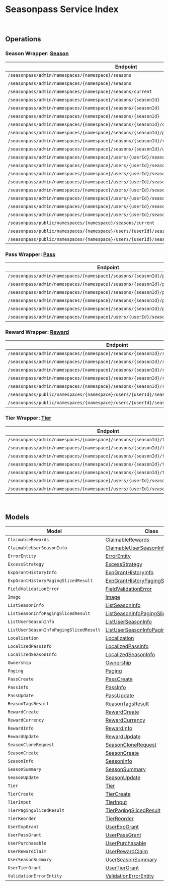 # Seasonpass Service Index

&nbsp;  

## Operations

### Season Wrapper:  [Season](../src/main/java/net/accelbyte/sdk/api/seasonpass/wrappers/Season.java)
| Endpoint | Method | ID | Class | Example |
|---|---|---|---|---|
| `/seasonpass/admin/namespaces/{namespace}/seasons` | GET | QuerySeasons | [QuerySeasons](../src/main/java/net/accelbyte/sdk/api/seasonpass/operations/season/QuerySeasons.java) | [QuerySeasons](../samples/cli/src/main/java/net/accelbyte/sdk/cli/api/seasonpass/season/QuerySeasons.java) |
| `/seasonpass/admin/namespaces/{namespace}/seasons` | POST | CreateSeason | [CreateSeason](../src/main/java/net/accelbyte/sdk/api/seasonpass/operations/season/CreateSeason.java) | [CreateSeason](../samples/cli/src/main/java/net/accelbyte/sdk/cli/api/seasonpass/season/CreateSeason.java) |
| `/seasonpass/admin/namespaces/{namespace}/seasons/current` | GET | GetCurrentSeason | [GetCurrentSeason](../src/main/java/net/accelbyte/sdk/api/seasonpass/operations/season/GetCurrentSeason.java) | [GetCurrentSeason](../samples/cli/src/main/java/net/accelbyte/sdk/cli/api/seasonpass/season/GetCurrentSeason.java) |
| `/seasonpass/admin/namespaces/{namespace}/seasons/{seasonId}` | GET | GetSeason | [GetSeason](../src/main/java/net/accelbyte/sdk/api/seasonpass/operations/season/GetSeason.java) | [GetSeason](../samples/cli/src/main/java/net/accelbyte/sdk/cli/api/seasonpass/season/GetSeason.java) |
| `/seasonpass/admin/namespaces/{namespace}/seasons/{seasonId}` | DELETE | DeleteSeason | [DeleteSeason](../src/main/java/net/accelbyte/sdk/api/seasonpass/operations/season/DeleteSeason.java) | [DeleteSeason](../samples/cli/src/main/java/net/accelbyte/sdk/cli/api/seasonpass/season/DeleteSeason.java) |
| `/seasonpass/admin/namespaces/{namespace}/seasons/{seasonId}` | PATCH | UpdateSeason | [UpdateSeason](../src/main/java/net/accelbyte/sdk/api/seasonpass/operations/season/UpdateSeason.java) | [UpdateSeason](../samples/cli/src/main/java/net/accelbyte/sdk/cli/api/seasonpass/season/UpdateSeason.java) |
| `/seasonpass/admin/namespaces/{namespace}/seasons/{seasonId}/clone` | POST | CloneSeason | [CloneSeason](../src/main/java/net/accelbyte/sdk/api/seasonpass/operations/season/CloneSeason.java) | [CloneSeason](../samples/cli/src/main/java/net/accelbyte/sdk/cli/api/seasonpass/season/CloneSeason.java) |
| `/seasonpass/admin/namespaces/{namespace}/seasons/{seasonId}/publish` | PUT | PublishSeason | [PublishSeason](../src/main/java/net/accelbyte/sdk/api/seasonpass/operations/season/PublishSeason.java) | [PublishSeason](../samples/cli/src/main/java/net/accelbyte/sdk/cli/api/seasonpass/season/PublishSeason.java) |
| `/seasonpass/admin/namespaces/{namespace}/seasons/{seasonId}/retire` | PUT | RetireSeason | [RetireSeason](../src/main/java/net/accelbyte/sdk/api/seasonpass/operations/season/RetireSeason.java) | [RetireSeason](../samples/cli/src/main/java/net/accelbyte/sdk/cli/api/seasonpass/season/RetireSeason.java) |
| `/seasonpass/admin/namespaces/{namespace}/seasons/{seasonId}/unpublish` | PUT | UnpublishSeason | [UnpublishSeason](../src/main/java/net/accelbyte/sdk/api/seasonpass/operations/season/UnpublishSeason.java) | [UnpublishSeason](../samples/cli/src/main/java/net/accelbyte/sdk/cli/api/seasonpass/season/UnpublishSeason.java) |
| `/seasonpass/admin/namespaces/{namespace}/users/{userId}/seasons` | GET | GetUserParticipatedSeasons | [GetUserParticipatedSeasons](../src/main/java/net/accelbyte/sdk/api/seasonpass/operations/season/GetUserParticipatedSeasons.java) | [GetUserParticipatedSeasons](../samples/cli/src/main/java/net/accelbyte/sdk/cli/api/seasonpass/season/GetUserParticipatedSeasons.java) |
| `/seasonpass/admin/namespaces/{namespace}/users/{userId}/seasons/current/passes/ownership/any` | GET | ExistsAnyPassByPassCodes | [ExistsAnyPassByPassCodes](../src/main/java/net/accelbyte/sdk/api/seasonpass/operations/season/ExistsAnyPassByPassCodes.java) | [ExistsAnyPassByPassCodes](../samples/cli/src/main/java/net/accelbyte/sdk/cli/api/seasonpass/season/ExistsAnyPassByPassCodes.java) |
| `/seasonpass/admin/namespaces/{namespace}/users/{userId}/seasons/current/progression` | GET | GetCurrentUserSeasonProgression | [GetCurrentUserSeasonProgression](../src/main/java/net/accelbyte/sdk/api/seasonpass/operations/season/GetCurrentUserSeasonProgression.java) | [GetCurrentUserSeasonProgression](../samples/cli/src/main/java/net/accelbyte/sdk/cli/api/seasonpass/season/GetCurrentUserSeasonProgression.java) |
| `/seasonpass/admin/namespaces/{namespace}/users/{userId}/seasons/current/purchasable` | POST | CheckSeasonPurchasable | [CheckSeasonPurchasable](../src/main/java/net/accelbyte/sdk/api/seasonpass/operations/season/CheckSeasonPurchasable.java) | [CheckSeasonPurchasable](../samples/cli/src/main/java/net/accelbyte/sdk/cli/api/seasonpass/season/CheckSeasonPurchasable.java) |
| `/seasonpass/admin/namespaces/{namespace}/users/{userId}/seasons/current/reset` | DELETE | ResetUserSeason | [ResetUserSeason](../src/main/java/net/accelbyte/sdk/api/seasonpass/operations/season/ResetUserSeason.java) | [ResetUserSeason](../samples/cli/src/main/java/net/accelbyte/sdk/cli/api/seasonpass/season/ResetUserSeason.java) |
| `/seasonpass/admin/namespaces/{namespace}/users/{userId}/seasons/exp/history` | GET | QueryUserExpGrantHistory | [QueryUserExpGrantHistory](../src/main/java/net/accelbyte/sdk/api/seasonpass/operations/season/QueryUserExpGrantHistory.java) | [QueryUserExpGrantHistory](../samples/cli/src/main/java/net/accelbyte/sdk/cli/api/seasonpass/season/QueryUserExpGrantHistory.java) |
| `/seasonpass/admin/namespaces/{namespace}/users/{userId}/seasons/exp/history/tags` | GET | QueryUserExpGrantHistoryTag | [QueryUserExpGrantHistoryTag](../src/main/java/net/accelbyte/sdk/api/seasonpass/operations/season/QueryUserExpGrantHistoryTag.java) | [QueryUserExpGrantHistoryTag](../samples/cli/src/main/java/net/accelbyte/sdk/cli/api/seasonpass/season/QueryUserExpGrantHistoryTag.java) |
| `/seasonpass/admin/namespaces/{namespace}/users/{userId}/seasons/{seasonId}/data` | GET | GetUserSeason | [GetUserSeason](../src/main/java/net/accelbyte/sdk/api/seasonpass/operations/season/GetUserSeason.java) | [GetUserSeason](../samples/cli/src/main/java/net/accelbyte/sdk/cli/api/seasonpass/season/GetUserSeason.java) |
| `/seasonpass/public/namespaces/{namespace}/seasons/current` | GET | PublicGetCurrentSeason | [PublicGetCurrentSeason](../src/main/java/net/accelbyte/sdk/api/seasonpass/operations/season/PublicGetCurrentSeason.java) | [PublicGetCurrentSeason](../samples/cli/src/main/java/net/accelbyte/sdk/cli/api/seasonpass/season/PublicGetCurrentSeason.java) |
| `/seasonpass/public/namespaces/{namespace}/users/{userId}/seasons/current/data` | GET | PublicGetCurrentUserSeason | [PublicGetCurrentUserSeason](../src/main/java/net/accelbyte/sdk/api/seasonpass/operations/season/PublicGetCurrentUserSeason.java) | [PublicGetCurrentUserSeason](../samples/cli/src/main/java/net/accelbyte/sdk/cli/api/seasonpass/season/PublicGetCurrentUserSeason.java) |
| `/seasonpass/public/namespaces/{namespace}/users/{userId}/seasons/{seasonId}/data` | GET | PublicGetUserSeason | [PublicGetUserSeason](../src/main/java/net/accelbyte/sdk/api/seasonpass/operations/season/PublicGetUserSeason.java) | [PublicGetUserSeason](../samples/cli/src/main/java/net/accelbyte/sdk/cli/api/seasonpass/season/PublicGetUserSeason.java) |

### Pass Wrapper:  [Pass](../src/main/java/net/accelbyte/sdk/api/seasonpass/wrappers/Pass.java)
| Endpoint | Method | ID | Class | Example |
|---|---|---|---|---|
| `/seasonpass/admin/namespaces/{namespace}/seasons/{seasonId}/passes` | GET | QueryPasses | [QueryPasses](../src/main/java/net/accelbyte/sdk/api/seasonpass/operations/pass/QueryPasses.java) | [QueryPasses](../samples/cli/src/main/java/net/accelbyte/sdk/cli/api/seasonpass/pass/QueryPasses.java) |
| `/seasonpass/admin/namespaces/{namespace}/seasons/{seasonId}/passes` | POST | CreatePass | [CreatePass](../src/main/java/net/accelbyte/sdk/api/seasonpass/operations/pass/CreatePass.java) | [CreatePass](../samples/cli/src/main/java/net/accelbyte/sdk/cli/api/seasonpass/pass/CreatePass.java) |
| `/seasonpass/admin/namespaces/{namespace}/seasons/{seasonId}/passes/{code}` | GET | GetPass | [GetPass](../src/main/java/net/accelbyte/sdk/api/seasonpass/operations/pass/GetPass.java) | [GetPass](../samples/cli/src/main/java/net/accelbyte/sdk/cli/api/seasonpass/pass/GetPass.java) |
| `/seasonpass/admin/namespaces/{namespace}/seasons/{seasonId}/passes/{code}` | DELETE | DeletePass | [DeletePass](../src/main/java/net/accelbyte/sdk/api/seasonpass/operations/pass/DeletePass.java) | [DeletePass](../samples/cli/src/main/java/net/accelbyte/sdk/cli/api/seasonpass/pass/DeletePass.java) |
| `/seasonpass/admin/namespaces/{namespace}/seasons/{seasonId}/passes/{code}` | PATCH | UpdatePass | [UpdatePass](../src/main/java/net/accelbyte/sdk/api/seasonpass/operations/pass/UpdatePass.java) | [UpdatePass](../samples/cli/src/main/java/net/accelbyte/sdk/cli/api/seasonpass/pass/UpdatePass.java) |
| `/seasonpass/admin/namespaces/{namespace}/users/{userId}/seasons/current/passes` | POST | GrantUserPass | [GrantUserPass](../src/main/java/net/accelbyte/sdk/api/seasonpass/operations/pass/GrantUserPass.java) | [GrantUserPass](../samples/cli/src/main/java/net/accelbyte/sdk/cli/api/seasonpass/pass/GrantUserPass.java) |

### Reward Wrapper:  [Reward](../src/main/java/net/accelbyte/sdk/api/seasonpass/wrappers/Reward.java)
| Endpoint | Method | ID | Class | Example |
|---|---|---|---|---|
| `/seasonpass/admin/namespaces/{namespace}/seasons/{seasonId}/rewards` | GET | QueryRewards | [QueryRewards](../src/main/java/net/accelbyte/sdk/api/seasonpass/operations/reward/QueryRewards.java) | [QueryRewards](../samples/cli/src/main/java/net/accelbyte/sdk/cli/api/seasonpass/reward/QueryRewards.java) |
| `/seasonpass/admin/namespaces/{namespace}/seasons/{seasonId}/rewards` | POST | CreateReward | [CreateReward](../src/main/java/net/accelbyte/sdk/api/seasonpass/operations/reward/CreateReward.java) | [CreateReward](../samples/cli/src/main/java/net/accelbyte/sdk/cli/api/seasonpass/reward/CreateReward.java) |
| `/seasonpass/admin/namespaces/{namespace}/seasons/{seasonId}/rewards/{code}` | GET | GetReward | [GetReward](../src/main/java/net/accelbyte/sdk/api/seasonpass/operations/reward/GetReward.java) | [GetReward](../samples/cli/src/main/java/net/accelbyte/sdk/cli/api/seasonpass/reward/GetReward.java) |
| `/seasonpass/admin/namespaces/{namespace}/seasons/{seasonId}/rewards/{code}` | DELETE | DeleteReward | [DeleteReward](../src/main/java/net/accelbyte/sdk/api/seasonpass/operations/reward/DeleteReward.java) | [DeleteReward](../samples/cli/src/main/java/net/accelbyte/sdk/cli/api/seasonpass/reward/DeleteReward.java) |
| `/seasonpass/admin/namespaces/{namespace}/seasons/{seasonId}/rewards/{code}` | PATCH | UpdateReward | [UpdateReward](../src/main/java/net/accelbyte/sdk/api/seasonpass/operations/reward/UpdateReward.java) | [UpdateReward](../samples/cli/src/main/java/net/accelbyte/sdk/cli/api/seasonpass/reward/UpdateReward.java) |
| `/seasonpass/public/namespaces/{namespace}/users/{userId}/seasons/current/rewards` | POST | PublicClaimUserReward | [PublicClaimUserReward](../src/main/java/net/accelbyte/sdk/api/seasonpass/operations/reward/PublicClaimUserReward.java) | [PublicClaimUserReward](../samples/cli/src/main/java/net/accelbyte/sdk/cli/api/seasonpass/reward/PublicClaimUserReward.java) |
| `/seasonpass/public/namespaces/{namespace}/users/{userId}/seasons/current/rewards/bulk` | POST | PublicBulkClaimUserRewards | [PublicBulkClaimUserRewards](../src/main/java/net/accelbyte/sdk/api/seasonpass/operations/reward/PublicBulkClaimUserRewards.java) | [PublicBulkClaimUserRewards](../samples/cli/src/main/java/net/accelbyte/sdk/cli/api/seasonpass/reward/PublicBulkClaimUserRewards.java) |

### Tier Wrapper:  [Tier](../src/main/java/net/accelbyte/sdk/api/seasonpass/wrappers/Tier.java)
| Endpoint | Method | ID | Class | Example |
|---|---|---|---|---|
| `/seasonpass/admin/namespaces/{namespace}/seasons/{seasonId}/tiers` | GET | QueryTiers | [QueryTiers](../src/main/java/net/accelbyte/sdk/api/seasonpass/operations/tier/QueryTiers.java) | [QueryTiers](../samples/cli/src/main/java/net/accelbyte/sdk/cli/api/seasonpass/tier/QueryTiers.java) |
| `/seasonpass/admin/namespaces/{namespace}/seasons/{seasonId}/tiers` | POST | CreateTier | [CreateTier](../src/main/java/net/accelbyte/sdk/api/seasonpass/operations/tier/CreateTier.java) | [CreateTier](../samples/cli/src/main/java/net/accelbyte/sdk/cli/api/seasonpass/tier/CreateTier.java) |
| `/seasonpass/admin/namespaces/{namespace}/seasons/{seasonId}/tiers/{id}` | PUT | UpdateTier | [UpdateTier](../src/main/java/net/accelbyte/sdk/api/seasonpass/operations/tier/UpdateTier.java) | [UpdateTier](../samples/cli/src/main/java/net/accelbyte/sdk/cli/api/seasonpass/tier/UpdateTier.java) |
| `/seasonpass/admin/namespaces/{namespace}/seasons/{seasonId}/tiers/{id}` | DELETE | DeleteTier | [DeleteTier](../src/main/java/net/accelbyte/sdk/api/seasonpass/operations/tier/DeleteTier.java) | [DeleteTier](../samples/cli/src/main/java/net/accelbyte/sdk/cli/api/seasonpass/tier/DeleteTier.java) |
| `/seasonpass/admin/namespaces/{namespace}/seasons/{seasonId}/tiers/{id}/reorder` | PUT | ReorderTier | [ReorderTier](../src/main/java/net/accelbyte/sdk/api/seasonpass/operations/tier/ReorderTier.java) | [ReorderTier](../samples/cli/src/main/java/net/accelbyte/sdk/cli/api/seasonpass/tier/ReorderTier.java) |
| `/seasonpass/admin/namespaces/{namespace}/users/{userId}/seasons/current/exp` | POST | GrantUserExp | [GrantUserExp](../src/main/java/net/accelbyte/sdk/api/seasonpass/operations/tier/GrantUserExp.java) | [GrantUserExp](../samples/cli/src/main/java/net/accelbyte/sdk/cli/api/seasonpass/tier/GrantUserExp.java) |
| `/seasonpass/admin/namespaces/{namespace}/users/{userId}/seasons/current/tiers` | POST | GrantUserTier | [GrantUserTier](../src/main/java/net/accelbyte/sdk/api/seasonpass/operations/tier/GrantUserTier.java) | [GrantUserTier](../samples/cli/src/main/java/net/accelbyte/sdk/cli/api/seasonpass/tier/GrantUserTier.java) |


&nbsp;  

## Models

| Model | Class |
|---|---|
| `ClaimableRewards` | [ClaimableRewards](../src/main/java/net/accelbyte/sdk/api/seasonpass/models/ClaimableRewards.java) |
| `ClaimableUserSeasonInfo` | [ClaimableUserSeasonInfo](../src/main/java/net/accelbyte/sdk/api/seasonpass/models/ClaimableUserSeasonInfo.java) |
| `ErrorEntity` | [ErrorEntity](../src/main/java/net/accelbyte/sdk/api/seasonpass/models/ErrorEntity.java) |
| `ExcessStrategy` | [ExcessStrategy](../src/main/java/net/accelbyte/sdk/api/seasonpass/models/ExcessStrategy.java) |
| `ExpGrantHistoryInfo` | [ExpGrantHistoryInfo](../src/main/java/net/accelbyte/sdk/api/seasonpass/models/ExpGrantHistoryInfo.java) |
| `ExpGrantHistoryPagingSlicedResult` | [ExpGrantHistoryPagingSlicedResult](../src/main/java/net/accelbyte/sdk/api/seasonpass/models/ExpGrantHistoryPagingSlicedResult.java) |
| `FieldValidationError` | [FieldValidationError](../src/main/java/net/accelbyte/sdk/api/seasonpass/models/FieldValidationError.java) |
| `Image` | [Image](../src/main/java/net/accelbyte/sdk/api/seasonpass/models/Image.java) |
| `ListSeasonInfo` | [ListSeasonInfo](../src/main/java/net/accelbyte/sdk/api/seasonpass/models/ListSeasonInfo.java) |
| `ListSeasonInfoPagingSlicedResult` | [ListSeasonInfoPagingSlicedResult](../src/main/java/net/accelbyte/sdk/api/seasonpass/models/ListSeasonInfoPagingSlicedResult.java) |
| `ListUserSeasonInfo` | [ListUserSeasonInfo](../src/main/java/net/accelbyte/sdk/api/seasonpass/models/ListUserSeasonInfo.java) |
| `ListUserSeasonInfoPagingSlicedResult` | [ListUserSeasonInfoPagingSlicedResult](../src/main/java/net/accelbyte/sdk/api/seasonpass/models/ListUserSeasonInfoPagingSlicedResult.java) |
| `Localization` | [Localization](../src/main/java/net/accelbyte/sdk/api/seasonpass/models/Localization.java) |
| `LocalizedPassInfo` | [LocalizedPassInfo](../src/main/java/net/accelbyte/sdk/api/seasonpass/models/LocalizedPassInfo.java) |
| `LocalizedSeasonInfo` | [LocalizedSeasonInfo](../src/main/java/net/accelbyte/sdk/api/seasonpass/models/LocalizedSeasonInfo.java) |
| `Ownership` | [Ownership](../src/main/java/net/accelbyte/sdk/api/seasonpass/models/Ownership.java) |
| `Paging` | [Paging](../src/main/java/net/accelbyte/sdk/api/seasonpass/models/Paging.java) |
| `PassCreate` | [PassCreate](../src/main/java/net/accelbyte/sdk/api/seasonpass/models/PassCreate.java) |
| `PassInfo` | [PassInfo](../src/main/java/net/accelbyte/sdk/api/seasonpass/models/PassInfo.java) |
| `PassUpdate` | [PassUpdate](../src/main/java/net/accelbyte/sdk/api/seasonpass/models/PassUpdate.java) |
| `ReasonTagsResult` | [ReasonTagsResult](../src/main/java/net/accelbyte/sdk/api/seasonpass/models/ReasonTagsResult.java) |
| `RewardCreate` | [RewardCreate](../src/main/java/net/accelbyte/sdk/api/seasonpass/models/RewardCreate.java) |
| `RewardCurrency` | [RewardCurrency](../src/main/java/net/accelbyte/sdk/api/seasonpass/models/RewardCurrency.java) |
| `RewardInfo` | [RewardInfo](../src/main/java/net/accelbyte/sdk/api/seasonpass/models/RewardInfo.java) |
| `RewardUpdate` | [RewardUpdate](../src/main/java/net/accelbyte/sdk/api/seasonpass/models/RewardUpdate.java) |
| `SeasonCloneRequest` | [SeasonCloneRequest](../src/main/java/net/accelbyte/sdk/api/seasonpass/models/SeasonCloneRequest.java) |
| `SeasonCreate` | [SeasonCreate](../src/main/java/net/accelbyte/sdk/api/seasonpass/models/SeasonCreate.java) |
| `SeasonInfo` | [SeasonInfo](../src/main/java/net/accelbyte/sdk/api/seasonpass/models/SeasonInfo.java) |
| `SeasonSummary` | [SeasonSummary](../src/main/java/net/accelbyte/sdk/api/seasonpass/models/SeasonSummary.java) |
| `SeasonUpdate` | [SeasonUpdate](../src/main/java/net/accelbyte/sdk/api/seasonpass/models/SeasonUpdate.java) |
| `Tier` | [Tier](../src/main/java/net/accelbyte/sdk/api/seasonpass/models/Tier.java) |
| `TierCreate` | [TierCreate](../src/main/java/net/accelbyte/sdk/api/seasonpass/models/TierCreate.java) |
| `TierInput` | [TierInput](../src/main/java/net/accelbyte/sdk/api/seasonpass/models/TierInput.java) |
| `TierPagingSlicedResult` | [TierPagingSlicedResult](../src/main/java/net/accelbyte/sdk/api/seasonpass/models/TierPagingSlicedResult.java) |
| `TierReorder` | [TierReorder](../src/main/java/net/accelbyte/sdk/api/seasonpass/models/TierReorder.java) |
| `UserExpGrant` | [UserExpGrant](../src/main/java/net/accelbyte/sdk/api/seasonpass/models/UserExpGrant.java) |
| `UserPassGrant` | [UserPassGrant](../src/main/java/net/accelbyte/sdk/api/seasonpass/models/UserPassGrant.java) |
| `UserPurchasable` | [UserPurchasable](../src/main/java/net/accelbyte/sdk/api/seasonpass/models/UserPurchasable.java) |
| `UserRewardClaim` | [UserRewardClaim](../src/main/java/net/accelbyte/sdk/api/seasonpass/models/UserRewardClaim.java) |
| `UserSeasonSummary` | [UserSeasonSummary](../src/main/java/net/accelbyte/sdk/api/seasonpass/models/UserSeasonSummary.java) |
| `UserTierGrant` | [UserTierGrant](../src/main/java/net/accelbyte/sdk/api/seasonpass/models/UserTierGrant.java) |
| `ValidationErrorEntity` | [ValidationErrorEntity](../src/main/java/net/accelbyte/sdk/api/seasonpass/models/ValidationErrorEntity.java) |
